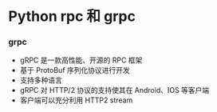 # Python rpc 和 grpc



### grpc
 - gRPC 是一款高性能、开源的 RPC 框架
 - 基于 ProtoBuf 序列化协议进行开发
 - 支持多种语言
 - gRPC 对 HTTP/2 协议的支持使其在 Android、IOS 等客户端
 - 客户端可以充分利用 HTTP2 stream

```python
    
```